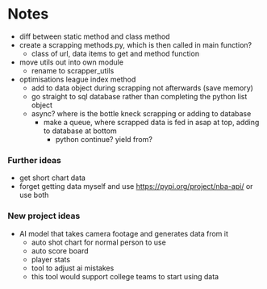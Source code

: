 # Notes

* diff between static method and class method
* create a scrapping methods.py, which is then called in main function?
    * class of url, data items to get and method function
* move utils out into own module
    * rename to scrapper_utils
* optimisations league index method
    * add to data object during scrapping not afterwards (save memory)
    * go straight to sql database rather than completing the python list object
    * async? where is the bottle kneck scrapping or adding to database
        * make a queue, where scrapped data is fed in asap at top, adding to database at bottom
            * python continue? yield from?


### Further ideas

* get short chart data
* forget getting data myself and use https://pypi.org/project/nba-api/ or use both

### New project ideas

* AI model that takes camera footage and generates data from it
    * auto shot chart for normal person to use
    * auto score board
    * player stats
    * tool to adjust ai mistakes 
    * this tool would support college teams to start using data
